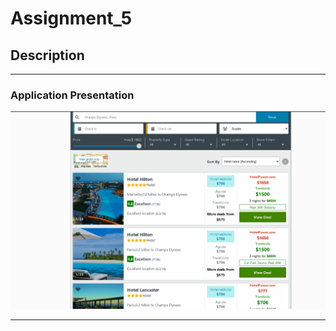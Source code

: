 # Assignment_5 #

## Description ##


--------------------------------------------------------------------------------
### Application Presentation ###

![Presentation](https://github.com/zafeirisdimi/Assignment_5/blob/5f7b3ee9939b3bab0ee988d1d15383b53b5e0612/media/AppPresentation.gif)


--------------------------------------------------------------------------------
